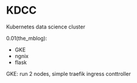 # KDCC
Kubernetes data science cluster

0.01(the_mblog):

- GKE 
- ngnix
- flask


GKE:
    run 2 nodes, simple traefik ingress conttroller 